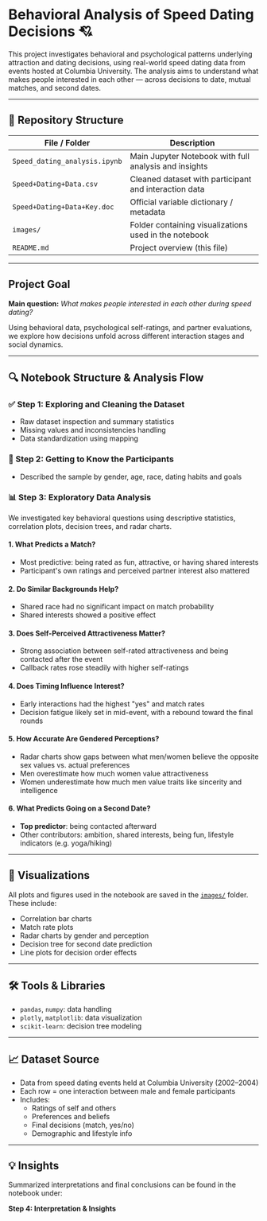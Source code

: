 # Behavioral Analysis of Speed Dating Decisions 💘

This project investigates behavioral and psychological patterns underlying attraction and dating decisions, using real-world speed dating data from events hosted at Columbia University. The analysis aims to understand what makes people interested in each other — across decisions to date, mutual matches, and second dates.

---

## 📂 Repository Structure

| File / Folder                   | Description                                               |
|--------------------------------|-----------------------------------------------------------|
| `Speed_dating_analysis.ipynb`  | Main Jupyter Notebook with full analysis and insights     |
| `Speed+Dating+Data.csv`        | Cleaned dataset with participant and interaction data     |
| `Speed+Dating+Data+Key.doc`    | Official variable dictionary / metadata                   |
| `images/`                      | Folder containing visualizations used in the notebook     |
| `README.md`                    | Project overview (this file)                              |

---

## Project Goal

**Main question:** _What makes people interested in each other during speed dating?_

Using behavioral data, psychological self-ratings, and partner evaluations, we explore how decisions unfold across different interaction stages and social dynamics.

---

## 🔍 Notebook Structure & Analysis Flow

### ✅ Step 1: Exploring and Cleaning the Dataset
- Raw dataset inspection and summary statistics
- Missing values and inconsistencies handling
- Data standardization using mapping

### 👥 Step 2: Getting to Know the Participants
- Described the sample by gender, age, race, dating habits and goals

### 📊 Step 3: Exploratory Data Analysis
We investigated key behavioral questions using descriptive statistics, correlation plots, decision trees, and radar charts.

#### 1. What Predicts a Match?
- Most predictive: being rated as fun, attractive, or having shared interests
- Participant's own ratings and perceived partner interest also mattered

#### 2. Do Similar Backgrounds Help?
- Shared race had no significant impact on match probability
- Shared interests showed a positive effect

#### 3. Does Self-Perceived Attractiveness Matter?
- Strong association between self-rated attractiveness and being contacted after the event
- Callback rates rose steadily with higher self-ratings

#### 4. Does Timing Influence Interest?
- Early interactions had the highest "yes" and match rates
- Decision fatigue likely set in mid-event, with a rebound toward the final rounds

#### 5. How Accurate Are Gendered Perceptions?
- Radar charts show gaps between what men/women believe the opposite sex values vs. actual preferences
- Men overestimate how much women value attractiveness
- Women underestimate how much men value traits like sincerity and intelligence

#### 6. What Predicts Going on a Second Date?
- **Top predictor**: being contacted afterward
- Other contributors: ambition, shared interests, being fun, lifestyle indicators (e.g. yoga/hiking)

---

## 📁 Visualizations

All plots and figures used in the notebook are saved in the [`images/`](images/) folder. These include:

- Correlation bar charts
- Match rate plots
- Radar charts by gender and perception
- Decision tree for second date prediction
- Line plots for decision order effects

---

## 🛠️ Tools & Libraries

- `pandas`, `numpy`: data handling
- `plotly`, `matplotlib`: data visualization
- `scikit-learn`: decision tree modeling

---

## 📈 Dataset Source

- Data from speed dating events held at Columbia University (2002–2004)
- Each row = one interaction between male and female participants
- Includes:
  - Ratings of self and others
  - Preferences and beliefs
  - Final decisions (match, yes/no)
  - Demographic and lifestyle info

---

## 💡 Insights

Summarized interpretations and final conclusions can be found in the notebook under:

**Step 4: Interpretation & Insights**


